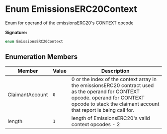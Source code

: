 
# Enum EmissionsERC20Context

Enum for operand of the emissionsERC20's CONTEXT opcode

<b>Signature:</b>

```typescript
enum EmissionsERC20Context 
```

## Enumeration Members

|  Member | Value | Description |
|  --- | --- | --- |
|  ClaimantAccount | `0` | 0 or the index of the context array in the emissionsERC20 contract used as the operand for CONTEXT opcode. operand for CONTEXT opcode to stack the claimant account that report is being call for. |
|  length | `1` | length of EmissionsERC20's valid context opcodes - 2 |

